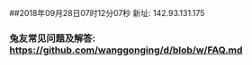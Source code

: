 ##2018年09月28日07时12分07秒 新址: 142.93.131.175
### 兔友常见问题及解答: https://github.com/wanggonging/d/blob/w/FAQ.md
